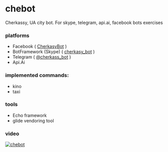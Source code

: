 # chebot
Cherkassy, UA city bot. 
For skype, telegram, api.ai, facebook bots exercises

### platforms
* Facebook ( [CherkasyBot](http://fb.me/cherkasybot) )
* BotFramework (Skype)  ( [cherkasy_bot](https://join.skype.com/bot/ce3552b9-2648-45da-8ec6-6ecab7064d1e) )
* Telegram ( [@cherkass_bot](https://web.telegram.org/#/im?p=@cherkass_bot) )
* Api.Ai


### implemented commands:

* kino
* taxi


### tools

* Echo framework
* glide vendoring tool

### video

[![chebot](https://i.ytimg.com/vi/QnbLH4ERlik/hqdefault.jpg)](https://youtu.be/QnbLH4ERlik "chebot")

